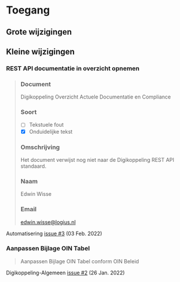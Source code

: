 # Toegang
## Grote wijzigingen

## Kleine wijzigingen

### REST API documentatie in overzicht opnemen
>### Document
>
>Digikoppeling Overzicht Actuele Documentatie en Compliance
>
>### Soort
>
>- [ ] Tekstuele fout
>- [X] Onduidelijke tekst
>
>### Omschrijving
>
>Het document verwijst nog niet naar de Digikoppeling REST API standaard.
>
>### Naam
>
>Edwin Wisse
>
>### Email
>
>edwin.wisse@logius.nl

Automatisering [issue #3](https://github.com/Logius-standaarden/Automatisering/issues/3) (03 Feb. 2022)

### Aanpassen Bijlage OIN Tabel
>Aanpassen Bijlage OIN Tabel conform OIN Beleid

Digikoppeling-Algemeen [issue #2](https://github.com/Logius-standaarden/Digikoppeling-Algemeen/issues/2) (26 Jan. 2022)
